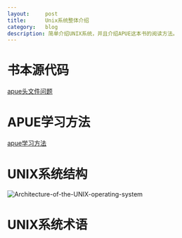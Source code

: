 ```yaml
---
layout:     post
title:      Unix系统整体介绍
category:   blog
description: 简单介绍UNIX系统，并且介绍APUE这本书的阅读方法。
---
```


# 书本源代码

[apue头文件问题](http://blog.csdn.net/kinseygeek/article/details/48749999)

# APUE学习方法

[apue学习方法](https://www.zhihu.com/question/19939011)

# UNIX系统结构
![Architecture-of-the-UNIX-operating-system](/images/githubpages/Architecture-of-the-UNIX-operating-system.png)

# UNIX系统术语
